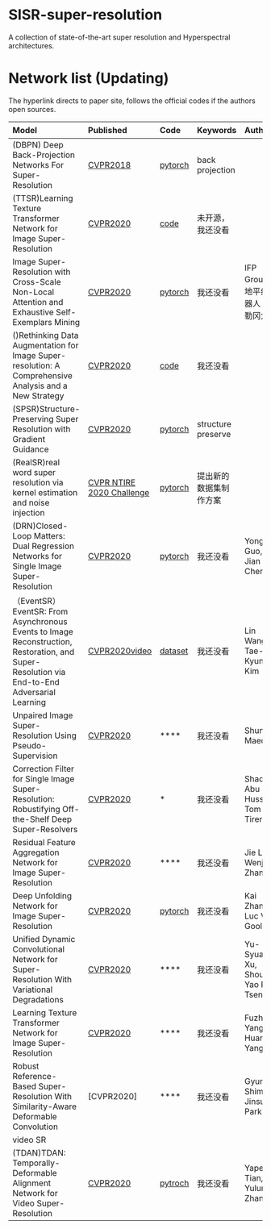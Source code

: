# SISR-super-resolution
A collection of state-of-the-art super resolution and Hyperspectral architectures.

# Network list (Updating)
The hyperlink directs to paper site, follows the official codes if the authors open sources.

|Model |Published |Code|Keywords|Authors|单位|
|:-----|:---------|:-----|:-------|:-------------------|:------------|
|(DBPN) Deep Back-Projection Networks For Super-Resolution| [CVPR2018](https://arxiv.org/abs/1803.02735)| [pytorch](https://github.com/alterzero/DBPN-Pytorch)|back projection|
|(TTSR)Learning Texture Transformer Network for Image Super-Resolution|[CVPR2020](http://openaccess.thecvf.com/content_CVPR_2020/papers/Yang_Learning_Texture_Transformer_Network_for_Image_Super-Resolution_CVPR_2020_paper.pdf)|[code](https://github.com/FuzhiYang/TTSR)|未开源，我还没看|
|Image Super-Resolution with Cross-Scale Non-Local Attention and Exhaustive Self-Exemplars Mining|[CVPR2020](https://arxiv.org/abs/2006.01424)|[pytorch](https://github.com/SHI-Labs/Cross-Scale-Non-Local-Attention)|我还没看| IFP Group；地平线机器人；俄勒冈大学|
|()Rethinking Data Augmentation for Image Super-resolution: A Comprehensive Analysis and a New Strategy|[CVPR2020](https://arxiv.org/abs/2004.00448)|[code](https://github.com/clovaai/cutblur)|我还没看|
|(SPSR)Structure-Preserving Super Resolution with Gradient Guidance|[CVPR2020](https://arxiv.org/abs/2003.13081)|[pytorch](https://github.com/Maclory/SPSR)|structure preserve|
|(RealSR)real word super resolution via kernel estimation and noise injection|[CVPR NTIRE 2020 Challenge](http://openaccess.thecvf.com/content_CVPRW_2020/papers/w31/Ji_Real-World_Super-Resolution_via_Kernel_Estimation_and_Noise_Injection_CVPRW_2020_paper.pdf)|[pytorch](https://github.com/jixiaozhong/RealSR)|提出新的数据集制作方案|
|(DRN)Closed-Loop Matters: Dual Regression Networks for Single Image Super-Resolution|[CVPR2020](https://arxiv.org/pdf/2003.07018.pdf)|[pytorch](https://github.com/guoyongcs/DRN)|我还没看|Yong Guo, Jian Chen|华南理工大学；Guangzhou Laboratory；微软亚洲研究院；百度|
|（EventSR）EventSR: From Asynchronous Events to Image Reconstruction, Restoration, and Super-Resolution via End-to-End Adversarial Learning|[CVPR2020video](https://www.youtube.com/watch?v=OShS_MwHecs)|[dataset](https://www.youtube.com/watch?v=OShS_MwHecs)|我还没看| Lin Wang, Tae-Kyun Kim|韩国科学技术院；伦敦帝国学院|
|Unpaired Image Super-Resolution Using Pseudo-Supervision|[CVPR2020]()|****|我还没看|Shunta Maeda|Navier Inc|
|Correction Filter for Single Image Super-Resolution: Robustifying Off-the-Shelf Deep Super-Resolvers|[CVPR2020]()|*|我还没看|Shady Abu Hussein, Tom Tirer|以色列特拉维夫大学|
|Residual Feature Aggregation Network for Image Super-Resolution|[CVPR2020]()|****|我还没看|Jie Liu, Wenjie Zhang|南京大学|
|Deep Unfolding Network for Image Super-Resolution|[CVPR2020]()|[pytorch]( https://github.com/cszn/USRNet)|我还没看|Kai Zhang, Luc Van Gool|苏黎世联邦理工学院|
|Unified Dynamic Convolutional Network for Super-Resolution With Variational Degradations|[CVPR2020]()|****|我还没看|Yu-Syuan Xu, Shou-Yao Roy Tseng|中国台湾联发科技|
|Learning Texture Transformer Network for Image Super-Resolution|[CVPR2020]()|****|我还没看|Fuzhi Yang, Huan Yang|上海交通大学；微软研究院|
|Robust Reference-Based Super-Resolution With Similarity-Aware Deformable Convolution|[CVPR2020]|****|我还没看|Gyumin Shim, Jinsun Park|韩国科学技术院|
|video SR||||||
|(TDAN)TDAN: Temporally-Deformable Alignment Network for Video Super-Resolution|[CVPR2020]()|[pytroch](https://github.com/YapengTian/TDAN-VSR-CVPR-2020)|我还没看|Yapeng Tian, Yulun Zhang|罗切斯特大学；东北大学|


